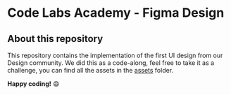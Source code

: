 # Code Labs Academy - Figma Design

## About this repository

This repository contains the implementation of the first UI design from our Design community. We did this as a code-along, feel free to take it as a challenge, you can find all the assets in the [assets](./assets/) folder.

**Happy coding!** 😄
